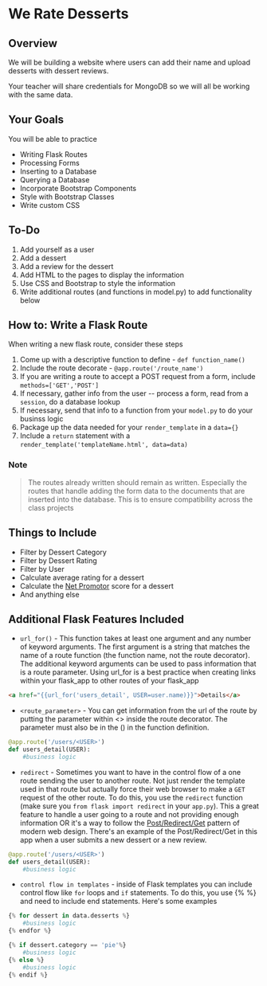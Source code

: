 # We Rate Desserts

## Overview
We will be building a website where users can add their name and upload desserts with dessert reviews.

Your teacher will share credentials for MongoDB so we will all be working with the same data.

## Your Goals
You will be able to practice
- Writing Flask Routes
- Processing Forms
- Inserting to a Database
- Querying a Database
- Incorporate Bootstrap Components
- Style with Bootstrap Classes
- Write custom CSS

## To-Do
1. Add yourself as a user
2. Add a dessert
3. Add a review for the dessert
4. Add HTML to the pages to display the information
5. Use CSS and Bootstrap to style the information
6. Write additional routes (and functions in model.py) to add functionality below

## How to: Write a Flask Route
When writing a new flask route, consider these steps
1. Come up with a descriptive function to define - `def function_name()`
2. Include the route decorate - `@app.route('/route_name')`
3. If you are writing a route to accept a POST request from a form, include `methods=['GET','POST']`
4. If necessary, gather info from the user -- process a form, read from a `session`, do a database lookup
5. If necessary, send that info to a function from your `model.py` to do your businss logic
6. Package up the data needed for your `render_template` in a `data={}`
7. Include a `return` statement with a `render_template('templateName.html', data=data)`

### Note
> The routes already written should remain as written. Especially the routes that handle adding the form data to the documents that are inserted into the database. This is to ensure compatibility across the class projects

## Things to Include
- Filter by Dessert Category
- Filter by Dessert Rating
- Filter by User
- Calculate average rating for a dessert
- Calculate the [Net Promotor](https://en.wikipedia.org/wiki/Net_Promoter) score for a dessert
- And anything else

## Additional Flask Features Included
- `url_for()` - This function takes at least one argument and any number of keyword arguments. The first argument is a string that matches the name of a route function (the function name, not the route decorator). The additional keyword arguments can be used to pass information that is a route parameter. Using url_for is a best practice when creating links within your flask_app to other routes of your flask_app
```html
<a href="{{url_for('users_detail', USER=user.name)}}">Details</a>
```
- `<route_parameter>` - You can get information from the url of the route by putting the parameter within <> inside the route decorator. The parameter must also be in the () in the function definition.
```python
@app.route('/users/<USER>')
def users_detail(USER):
    #business logic
```
- `redirect` - Sometimes you want to have in the control flow of a one route sending the user to another route. Not just render the template used in that route but actually force their web browser to make a `GET` request of the other route. To do this, you use the `redirect` function (make sure you `from flask import redirect` in your `app.py`). This a great feature to handle a user going to a route and not providing enough information OR it's a way to follow the [Post/Redirect/Get](https://en.wikipedia.org/wiki/Post/Redirect/Get) pattern of modern web design. There's an example of the Post/Redirect/Get in this app when a user submits a new dessert or a new review.
```python
@app.route('/users/<USER>')
def users_detail(USER):
    #business logic
```
- `control flow in templates` - inside of Flask templates you can include control flow like `for` loops and `if` statements. To do this, you use {% <controlflow> %} and need to include end statements. Here's some examples
```python
{% for dessert in data.desserts %}
    #business logic
{% endfor %}
```
```python
{% if dessert.category == 'pie'%}
    #business logic
{% else %}
    #business logic
{% endif %}
```
